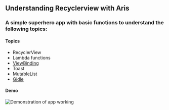 ## Understanding Recyclerview with Aris

### A simple superhero app with basic functions to understand the following topics:

#### Topics

- RecyclerView
- Lambda functions
- [ViewBinding](https://cursokotlin.com/capitulo-29-view-binding-en-kotlin/)
- Toast
- MutableList
- [Gidle](https://github.com/bumptech/glide/) 

#### Demo

<img src="https://imgur.com/2fRX3FG" alt="Demonstration of app working">

